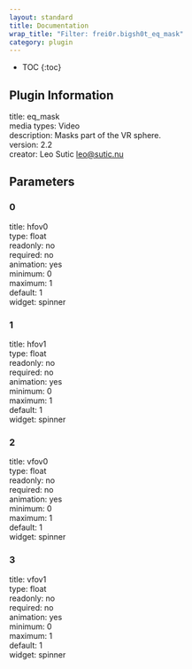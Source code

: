 ```yaml
---
layout: standard
title: Documentation
wrap_title: "Filter: frei0r.bigsh0t_eq_mask"
category: plugin
---
```

* TOC
{:toc}

## Plugin Information

title: eq_mask  
media types:
Video  
description: Masks part of the VR sphere.  
version: 2.2  
creator: Leo Sutic <leo@sutic.nu>  

## Parameters

### 0

title: hfov0    
type: float  
readonly: no  
required: no  
animation: yes  
minimum: 0  
maximum: 1  
default: 1  
widget: spinner  

### 1

title: hfov1    
type: float  
readonly: no  
required: no  
animation: yes  
minimum: 0  
maximum: 1  
default: 1  
widget: spinner  

### 2

title: vfov0    
type: float  
readonly: no  
required: no  
animation: yes  
minimum: 0  
maximum: 1  
default: 1  
widget: spinner  

### 3

title: vfov1    
type: float  
readonly: no  
required: no  
animation: yes  
minimum: 0  
maximum: 1  
default: 1  
widget: spinner  


